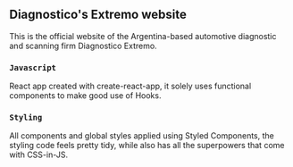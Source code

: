## Diagnostico's Extremo website

This is the official website of the Argentina-based automotive diagnostic and scanning firm Diagnostico Extremo.

### `Javascript`

React app created with create-react-app, it solely uses functional components to make good use of Hooks.

### `Styling`

All components and global styles applied using Styled Components, the styling code feels pretty tidy, while also has all the superpowers that come with CSS-in-JS.
